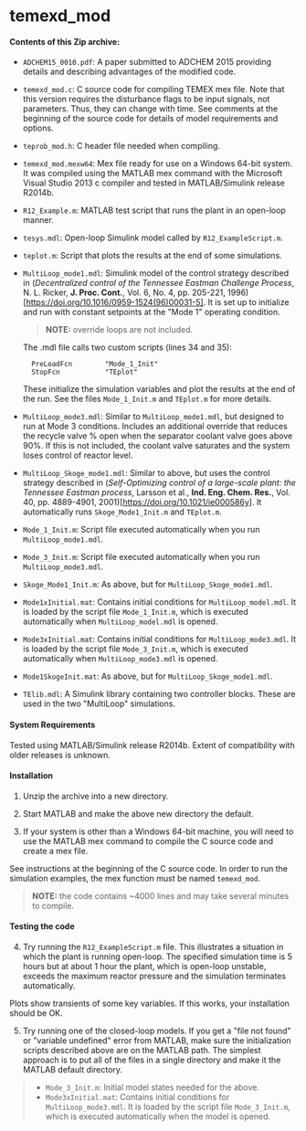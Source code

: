temexd_mod
=====

#### Contents of this Zip archive:

- `ADCHEM15_0010.pdf`: A paper submitted to ADCHEM 2015 providing details and describing advantages of the modified code.
- `temexd_mod.c`: C source code for compiling TEMEX mex file. Note that this version requires the disturbance flags to be input signals, not parameters. Thus, they can change with time. See comments at the beginning of the source code for details of model requirements and options.
- `teprob_mod.h`: C header file needed when compiling.
- `temexd_mod.mexw64`: Mex file ready for use on a Windows 64-bit system. It was compiled using the MATLAB mex command with the Microsoft Visual Studio 2013 c compiler and tested in MATLAB/Simulink release R2014b.
- `R12_Example.m`: MATLAB test script that runs the plant in an open-loop manner.
- `tesys.mdl`: Open-loop Simulink model called by `R12_ExampleScript.m`.
- `teplot.m`: Script that plots the results at the end of some simulations.
- `MultiLoop_mode1.mdl`: Simulink model of the control strategy described in (*Decentralized control of the Tennessee Eastman Challenge Process*, N. L. Ricker, **J. Proc. Cont.**, Vol. 6, No. 4, pp. 205-221, 1996)[https://doi.org/10.1016/0959-1524(96)00031-5]. It is set up to initialize and run with constant setpoints at the "Mode 1" operating condition.
  > **NOTE:** override loops are not included. 
  
  The .mdl file calls two custom scripts (lines 34 and 35):
  ```
    PreLoadFcn        "Mode_1_Init"
    StopFcn           "TEplot"
  ```

  These initialize the simulation variables and plot the results at the end of the run. See the files `Mode_1_Init.m` and `TEplot.m` for more details.
- `MultiLoop_mode3.mdl`: Similar to `MultiLoop_mode1.mdl`, but designed to run at Mode 3 conditions. Includes an additional override that reduces the recycle valve % open when the separator coolant valve goes above 90%. If this is not included, the coolant valve saturates and the system loses control of reactor level.
- `MultiLoop_Skoge_mode1.mdl`: Similar to above, but uses the control strategy described in (*Self-Optimizing control of a large-scale plant: the Tennessee Eastman process*, Larsson et al., **Ind. Eng. Chem. Res.**, Vol. 40, pp. 4889-4901, 2001)[https://doi.org/10.1021/ie000586y]. It automatically runs `Skoge_Mode1_Init.m` and `TEplot.m`.
- `Mode_1_Init.m`: Script file executed automatically when you run `MultiLoop_mode1.mdl`.
- `Mode_3_Init.m`: Script file executed automatically when you run `MultiLoop_mode3.mdl`.
- `Skoge_Mode1_Init.m`: As above, but for `MultiLoop_Skoge_mode1.mdl`.
- `Mode1xInitial.mat`: Contains initial conditions for `MultiLoop_model.mdl`. It is loaded by the script file `Mode_1_Init.m`, which is executed automatically when `MultiLoop_model.mdl` is opened.
- `Mode3xInitial.mat`: Contains initial conditions for `MultiLoop_mode3.mdl`. It is loaded by the script file `Mode_3_Init.m`, which is executed automatically when `MultiLoop_mode3.mdl` is opened.
- `Mode1SkogeInit.mat`: As above, but for `MultiLoop_Skoge_mode1.mdl`.
- `TElib.mdl`: A Simulink library containing two controller blocks. These are used in the two "MultiLoop" simulations.

#### System Requirements

Tested using MATLAB/Simulink release R2014b. Extent of compatibility with older releases is unknown.

#### Installation

1. Unzip the archive into a new directory.

2. Start MATLAB and make the above new directory the default.

3. If your system is other than a Windows 64-bit machine, you will need to use the MATLAB mex command to compile the C source code and create a mex file.
  
  See instructions at the beginning of the C source code. In order to run the simulation examples, the mex function must be named `temexd_mod`.

  > **NOTE:** the code contains ~4000 lines and may take several minutes to compile.

#### Testing the code

4. Try running the `R12_ExampleScript.m` file. This illustrates a situation in which the plant is running open-loop. The specified simulation time is 5 hours but at about 1 hour the plant, which is open-loop unstable, exceeds the maximum reactor pressure and the simulation terminates automatically.

  Plots show transients of some key variables. If this works, your installation should be OK.

5. Try running one of the closed-loop models. If you get a "file not found" or "variable undefined" error from MATLAB, make sure the initialization scripts described above are on the MATLAB path. The simplest approach is to put all of the files in a single directory and make it the MATLAB default directory.

> - `Mode_3_Init.m`: Initial model states needed for the above.
> - `Mode3xInitial.mat`: Contains initial conditions for `MultiLoop_mode3.mdl`.
  It is loaded by the script file `Mode_3_Init.m`, which is executed automatically when the model is opened.